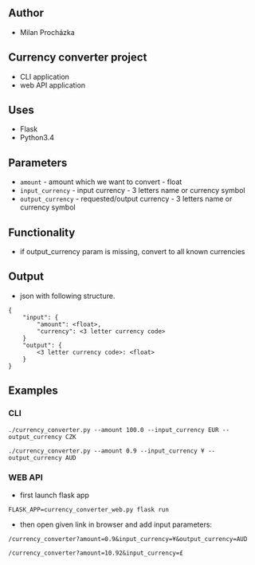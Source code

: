 ## Author

- Milan Procházka

## Currency converter project

- CLI application
- web API application

## Uses

- Flask
- Python3.4

## Parameters
- `amount` - amount which we want to convert - float
- `input_currency` - input currency - 3 letters name or currency symbol
- `output_currency` - requested/output currency - 3 letters name or currency symbol

## Functionality
- if output_currency param is missing, convert to all known currencies

## Output
- json with following structure.
```
{
    "input": { 
        "amount": <float>,
        "currency": <3 letter currency code>
    }
    "output": {
        <3 letter currency code>: <float>
    }
}
```
## Examples

### CLI 
```
./currency_converter.py --amount 100.0 --input_currency EUR --output_currency CZK
```
```
./currency_converter.py --amount 0.9 --input_currency ¥ --output_currency AUD
```

### WEB API
- first launch flask app
```
FLASK_APP=currency_converter_web.py flask run
```
- then open given link in browser and add input parameters:
```
/currency_converter?amount=0.9&input_currency=¥&output_currency=AUD
```
```
/currency_converter?amount=10.92&input_currency=£
```

